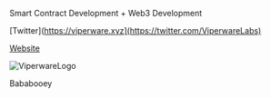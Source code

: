 Smart Contract Development + Web3 Development

[Twitter](https://viperware.xyz](https://twitter.com/ViperwareLabs)

[Website](https://viperware.xyz)

![ViperwareLogo](https://user-images.githubusercontent.com/111930874/199372018-0b16446c-42cf-46a1-b511-da901eea8525.png)

Bababooey
